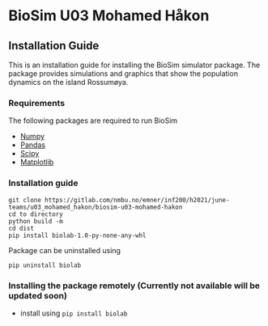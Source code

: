 # BioSim U03 Mohamed Håkon


## Installation Guide
This is an installation guide for installing the BioSim simulator package. The package provides simulations
and graphics that show the population dynamics on the island Rossumøya. 

### Requirements

The following packages are required to run BioSim

* [Numpy](https://numpy.org) 
* [Pandas](https://pandas.pydata.org) 
* [Scipy](https://scipy.org)
* [Matplotlib](https://matplotlib.org)


 ### Installation guide 
```` 
git clone https://gitlab.com/nmbu.no/emner/inf200/h2021/june-teams/u03_mohamed_hakon/biosim-u03-mohamed-hakon
cd to directory
python build -m
cd dist
pip install biolab-1.0-py-none-any-whl
````


Package can be uninstalled using 
  
    pip uninstall biolab

### Installing the package remotely  (Currently not available will be updated soon)

* install using ```pip install biolab ```


